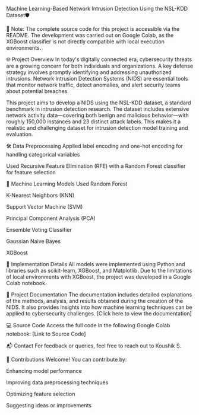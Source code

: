 Machine Learning-Based Network Intrusion Detection Using the NSL-KDD Dataset🛡️

🚨 Note: The complete source code for this project is accessible via the README. The development was carried out on Google Colab, as the XGBoost classifier is not directly compatible with local execution environments.

🌐 Project Overview
In today's digitally connected era, cybersecurity threats are a growing concern for both individuals and organizations. A key defense strategy involves promptly identifying and addressing unauthorized intrusions. Network Intrusion Detection Systems (NIDS) are essential tools that monitor network traffic, detect anomalies, and alert security teams about potential breaches.

This project aims to develop a NIDS using the NSL-KDD dataset, a standard benchmark in intrusion detection research. The dataset includes extensive network activity data—covering both benign and malicious behavior—with roughly 150,000 instances and 23 distinct attack labels. This makes it a realistic and challenging dataset for intrusion detection model training and evaluation.

🛠️ Data Preprocessing
Applied label encoding and one-hot encoding for handling categorical variables

Used Recursive Feature Elimination (RFE) with a Random Forest classifier for feature selection

🤖 Machine Learning Models Used
Random Forest

K-Nearest Neighbors (KNN)

Support Vector Machine (SVM)

Principal Component Analysis (PCA)

Ensemble Voting Classifier

Gaussian Naive Bayes

XGBoost

📝 Implementation Details
All models were implemented using Python and libraries such as scikit-learn, XGBoost, and Matplotlib. Due to the limitations of local environments with XGBoost, the project was developed in a Google Colab notebook.

📄 Project Documentation
The documentation includes detailed explanations of the methods, analysis, and results obtained during the creation of the NIDS. It also provides insights into how machine learning techniques can be applied to cybersecurity challenges.
[Click here to view the documentation]

💻 Source Code
Access the full code in the following Google Colab notebook: [Link to Source Code]

📬 Contact
For feedback or queries, feel free to reach out to Koushik S.

🤝 Contributions Welcome!
You can contribute by:

Enhancing model performance

Improving data preprocessing techniques

Optimizing feature selection

Suggesting ideas or improvements
